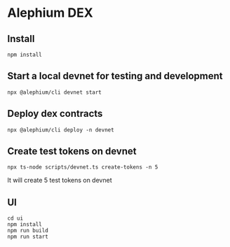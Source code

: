 # Alephium DEX

## Install

```
npm install
```

## Start a local devnet for testing and development

```
npx @alephium/cli devnet start
```

## Deploy dex contracts

```
npx @alephium/cli deploy -n devnet
```

## Create test tokens on devnet

```
npx ts-node scripts/devnet.ts create-tokens -n 5
```

It will create 5 test tokens on devnet

## UI

```
cd ui
npm install
npm run build
npm run start
```

